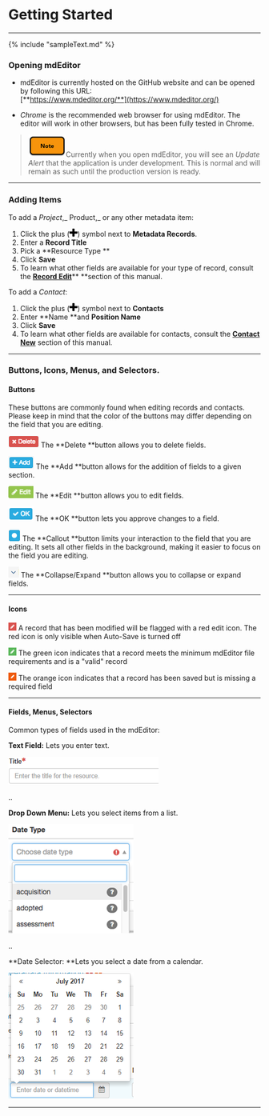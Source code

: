 # Getting Started

---

{% include "sampleText.md" %}

### Opening mdEditor

* mdEditor is currently hosted on the GitHub website and can be opened by following this URL:  
  [**https://www.mdeditor.org/**](https://www.mdeditor.org/)

* _Chrome_ is the recommended web browser for using mdEditor. The editor will work in other browsers, but has been fully tested in Chrome.

> ![](/assets/note_small.png)Currently when you open mdEditor, you will see an _Update Alert_ that the application is under development. This is normal and will remain as such until the production version is ready.

---

### Adding Items

To add a _Project_,_ Product,_ or any other metadata item:

1. Click the plus \(![](/assets/symbol_plus_16.png)\) symbol next to **Metadata Records**.  
2. Enter a **Record Title**  
3. Pick a **Resource Type **  
4. Click **Save**
5. To learn what other fields are available for your type of record, consult the [**Record Edit**](/record\edit.md)** **section of this manual.

To add a _Contact_:

1. Click the plus \(![](/assets/symbol_plus_16.png)\) symbol next to **Contacts**
2. Enter **Name **and **Position Name**
3. Click **Save**
4. To learn what other fields are available for contacts, consult the [**Contact New**](https://www.gitbook.com/book/adiwg/mdeditor/edit#) section of this manual.

---

### Buttons, Icons, Menus, and Selectors.

#### **Buttons**

These buttons are commonly found when editing records and contacts. Please keep in mind that the color of the buttons may differ depending on the field that you are editing.

![](/assets/delete_button.png) The **Delete **button allows you to delete fields.

![](/assets/add_button.png) The **Add **button allows for the addition of fields to a given section.

![](/assets/edit_field_button.png) The **Edit **button allows you to edit fields.

![](/assets/ok_button.png) The **OK **button lets you approve changes to a field.

![](/assets/callout_button.png) The **Callout **button limits your interaction to the field that you are editing. It sets all other fields in the background, making it easier to focus on the field you are editing.

![](/assets/expand_collapse_button.png) The **Collapse/Expand **button allows you to collapse or expand fields.

---

#### Icons

![](/assets/record_modified.png) A record that has been modified will be flagged with a red edit icon. The red icon is only visible when Auto-Save is turned off

![](/assets/record_saved.png) The green icon indicates that a record meets the minimum mdEditor file requirements and is a "valid" record

![](/assets/missing_required_field_icon.png) The orange icon indicates that a record has been saved but is missing a required field

---

#### Fields, Menus, Selectors

Common types of fields used in the mdEditor:

**Text Field:** Lets you enter text.

![](/assets/text_field.png)

..

**Drop Down Menu:** Lets you select items from a list.

![](/assets/drop_down_menu.png)

..

**Date Selector: **Lets you select a date from a calendar.

![](/assets/date_selector.png)

---



